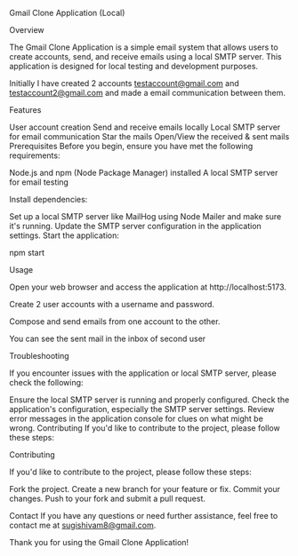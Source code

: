 Gmail Clone Application (Local)

Overview

The Gmail Clone Application is a simple email system that allows users to create accounts, send, and receive emails using a local SMTP server. This application is designed for local testing and development purposes.

Initially I have created 2 accounts testaccount@gmail.com and testaccount2@gmail.com and made a email communication between them.

Features

User account creation
Send and receive emails locally
Local SMTP server for email communication
Star the mails
Open/View the received & sent mails
Prerequisites
Before you begin, ensure you have met the following requirements:

Node.js and npm (Node Package Manager) installed
A local SMTP server for email testing

Install dependencies:

Set up a local SMTP server like MailHog using Node Mailer and make sure it's running.
Update the SMTP server configuration in the application settings.
Start the application:

npm start

Usage

Open your web browser and access the application at http://localhost:5173.

Create 2 user accounts with a username and password.

Compose and send emails from one account to the other.

You can see the sent mail in the inbox of second user

Troubleshooting

If you encounter issues with the application or local SMTP server, please check the following:

Ensure the local SMTP server is running and properly configured. Check the application's configuration, especially the SMTP server settings. Review error messages in the application console for clues on what might be wrong. Contributing If you'd like to contribute to the project, please follow these steps:

Contributing

If you'd like to contribute to the project, please follow these steps:

Fork the project.
Create a new branch for your feature or fix.
Commit your changes.
Push to your fork and submit a pull request.

Contact
If you have any questions or need further assistance, feel free to contact me at sugishivam8@gmail.com.

Thank you for using the Gmail Clone Application!
